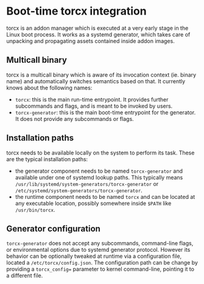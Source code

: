 # Boot-time torcx integration

torcx is an addon manager which is executed at a very early stage in the Linux boot process.
It works as a systemd generator, which takes care of unpacking and propagating assets contained inside addon images.

## Multicall binary

torcx is a multicall binary which is aware of its invocation context (ie. binary name) and automatically switches semantics based on that.
It currently knows about the following names:
 * `torcx`: this is the main run-time entrypoint. It provides further subcommands and flags, and is meant to be invoked by users.
 * `torcx-generator`: this is the main boot-time entrypoint for the generator. It does not provide any subcommands or flags.

## Installation paths

torcx needs to be available locally on the system to perform its task. These are the typical installation paths:
 * the generator component needs to be named `torcx-generator` and available under one of systemd lookup paths. This typically means `/usr/lib/systemd/system-generators/torcx-generator` or `/etc/systemd/system-generators/torcx-generator`.
 * the runtime component needs to be named `torcx` and can be located at any executable location, possibly somewhere inside `$PATH` like `/usr/bin/torcx`.

## Generator configuration

`torcx-generator` does not accept any subcommands, command-line flags, or environmental options due to systemd generator protocol.
However its behavior can be optionally tweaked at runtime via a configuration file, located a `/etc/torcx/config.json`.
The configuration path can be change by providing a `torcx_config=` parameter to kernel command-line, pointing it to a different file.
